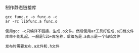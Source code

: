 制作静态链接库

	gcc func.c -o func.o -c
	ar -rc libfunc.a func.o
    
    使用gcc -c只编译不链接，生成.o文件。然后使用ar工具打包成.a归档文件
    库命不能乱起，一般是lib+库名称，后缀名是.a表示是一个归档文件
    
    发布时需要发布.a文件和.h文件
